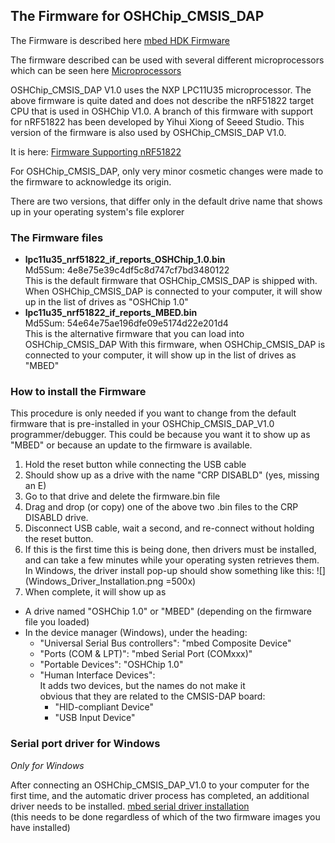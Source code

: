 ## The Firmware for OSHChip_CMSIS_DAP

The Firmware is described here <a href="https://developer.mbed.org/handbook/cmsis-dap-interface-firmware" target="_blank">mbed HDK Firmware</a>

The firmware described can be used with several different microprocessors
which can be seen here <a href="https://github.com/mbedmicro/CMSIS-DAP/tree/master/interface/mdk" target="_blank">Microprocessors</a>

OSHChip_CMSIS_DAP V1.0 uses the NXP LPC11U35 microprocessor.
The above firmware is quite dated and does not describe the nRF51822 target CPU
that is used in OSHChip V1.0. A branch of this firmware with support
for nRF51822 has been developed by Yihui Xiong of Seeed Studio.
This version of the firmware is also used by OSHChip_CMSIS_DAP V1.0.

It is here: <a href="https://github.com/xiongyihui/CMSIS-DAP" target="_blank">Firmware Supporting nRF51822</a>

For OSHChip_CMSIS_DAP, only very minor cosmetic changes were made to the firmware to acknowledge its origin.

There are two versions, that differ only in the default drive name that shows up in your operating system's file explorer

### The Firmware files

* **lpc11u35_nrf51822_if_reports_OSHChip_1.0.bin**  
  Md5Sum: 4e8e75e39c4df5c8d747cf7bd3480122   
  This is the default firmware that OSHChip_CMSIS_DAP is shipped with.
  When OSHChip_CMSIS_DAP is connected to your computer, it will show up
  in the list of drives as "OSHChip 1.0"
* **lpc11u35_nrf51822_if_reports_MBED.bin**  
  Md5Sum: 54e64e75ae196dfe09e5174d22e201d4  
  This is the alternative firmware that you can load into OSHChip_CMSIS_DAP
  With this firmware, when OSHChip_CMSIS_DAP is connected to your computer,
  it will show up in the list of drives as "MBED"

### How to install the Firmware

This procedure is only needed if you want to change from the default
firmware that is pre-installed in your OSHChip_CMSIS_DAP_V1.0 programmer/debugger.
This could be because you want it to show up as "MBED" or because an update
to the firmware is available.

1. Hold the reset button while connecting the USB cable
2. Should show up as a drive with the name "CRP DISABLD" (yes, missing an E)
3. Go to that drive and delete the firmware.bin file
4. Drag and drop (or copy) one of the above two .bin files to the CRP DISABLD drive.
5. Disconnect USB cable, wait a second, and re-connect without holding the reset button.
6. If this is the first time this is being done, then drivers must be installed, and
   can take a few minutes while your operating systen retrieves them. In Windows, the
   driver install pop-up should show something like this: ![](Windows_Driver_Installation.png =500x)
7. When complete, it will show up as
  * A drive named "OSHChip 1.0" or "MBED" (depending on the firmware file you loaded)
  * In the device manager (Windows), under the heading:
    * "Universal Serial Bus controllers":  "mbed Composite Device"
    * "Ports (COM & LPT)":  "mbed Serial Port (COMxxx)"
    * "Portable Devices":   "OSHChip 1.0"
    * "Human Interface Devices":  
      It adds two devices, but the names do not make it  
      obvious that they are related to the CMSIS-DAP board:
      * "HID-compliant Device"
      * "USB Input Device"

### Serial port driver for Windows

*Only for Windows*

After connecting an OSHChip_CMSIS_DAP_V1.0 to your computer for the first time,
and the automatic driver process has completed, an additional driver needs to be
installed. [mbed serial driver installation](https://developer.mbed.org/handbook/Windows-serial-configuration)  
(this needs to be done regardless of which of the two firmware images you have installed)




